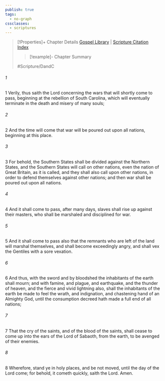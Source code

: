 ```yaml
---
publish: true
tags:
  - no-graph
cssclasses:
  - scriptures
---
```

>[!Properties]+ Chapter Details
>[Gospel Library](https://churchofjesuschrist.org/study/scriptures/dc-testament/dc/87?lang=eng)    |    [Scripture Citation Index](https://scriptures.byu.edu/#12e57::c12e57)
>>[!example]- Chapter Summary
>> 
> 
>
>#Scripture/DandC
###### 1
1 Verily, thus saith the Lord concerning the wars that will shortly come to pass, beginning at the rebellion of South Carolina, which will eventually terminate in the death and misery of many souls;
###### 2
2 And the time will come that war will be poured out upon all nations, beginning at this place.
###### 3
3 For behold, the Southern States shall be divided against the Northern States, and the Southern States will call on other nations, even the nation of Great Britain, as it is called, and they shall also call upon other nations, in order to defend themselves against other nations; and then war shall be poured out upon all nations.
###### 4
4 And it shall come to pass, after many days, slaves shall rise up against their masters, who shall be marshaled and disciplined for war.
###### 5
5 And it shall come to pass also that the remnants who are left of the land will marshal themselves, and shall become exceedingly angry, and shall vex the Gentiles with a sore vexation.
###### 6
6 And thus, with the sword and by bloodshed the inhabitants of the earth shall mourn; and with famine, and plague, and earthquake, and the thunder of heaven, and the fierce and vivid lightning also, shall the inhabitants of the earth be made to feel the wrath, and indignation, and chastening hand of an Almighty God, until the consumption decreed hath made a full end of all nations;
###### 7
7 That the cry of the saints, and of the blood of the saints, shall cease to come up into the ears of the Lord of Sabaoth, from the earth, to be avenged of their enemies.
###### 8
8 Wherefore, stand ye in holy places, and be not moved, until the day of the Lord come; for behold, it cometh quickly, saith the Lord. Amen.
